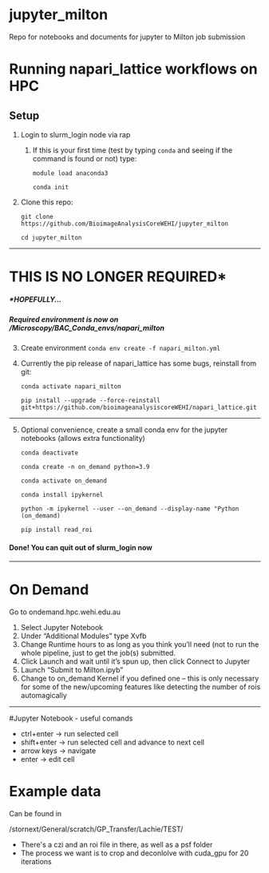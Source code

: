 # jupyter_milton
Repo for notebooks and documents for jupyter to Milton job submission

# Running napari_lattice workflows on HPC

## Setup
1. Login to slurm_login node via rap
   1. If this is your first time (test by typing ```conda``` and seeing if the command is found or not) type:
   
      ```module load anaconda3```

      ```conda init```
2. Clone this repo:

    ```git clone https://github.com/BioimageAnalysisCoreWEHI/jupyter_milton```
 
    ```cd jupyter_milton```

------
# THIS IS NO LONGER REQUIRED*
##### *HOPEFULLY...
##### Required environment is now on /Microscopy/BAC_Conda_envs/napari_milton 

3. Create environment 
    ```conda env create -f napari_milton.yml```
4. Currently the pip release of napari_lattice has some bugs, reinstall from git:
   
   ```conda activate napari_milton```

   ```pip install --upgrade --force-reinstall git+https://github.com/bioimageanalysiscoreWEHI/napari_lattice.git```
------------


5. Optional convenience, create a small conda env for the jupyter notebooks (allows extra functionality)

   ```conda deactivate```

   ```conda create -n on_demand python=3.9```

   ```conda activate on_demand```

   ```conda install ipykernel```

   ```python -m ipykernel --user --on_demand --display-name "Python (on_demand)```

   ```pip install read_roi```
#### Done! You can quit out of slurm_login now

---

# On Demand
Go to ondemand.hpc.wehi.edu.au 

1. Select Jupyter Notebook
2. Under “Additional Modules” type Xvfb
3. Change Runtime hours to as long as you think you’ll need (not to run the whole pipeline, just to get the job(s) submitted. 
4. Click Launch and wait until it’s spun up, then click Connect to Jupyter 
5. Launch “Submit to Milton.ipyb”  
6. Change to on_demand Kernel if you defined one – this is only necessary for some of the new/upcoming features like detecting the number of rois automagically

---

#Jupyter Notebook - useful comands
- ctrl+enter -> run selected cell
- shift+enter -> run selected cell and advance to next cell
- arrow keys -> navigate
- enter -> edit cell

# Example data
Can be found in 

/stornext/General/scratch/GP_Transfer/Lachie/TEST/

- There's a czi and an roi file in there, as well as a psf folder
- The process we want is to crop and deconlolve with cuda_gpu for 20 iterations




